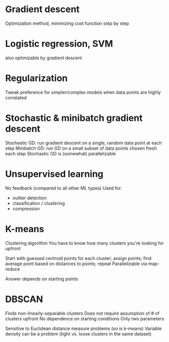 # Gradient descent
Optimization method, minimizing cost function step by step

# Logistic regression, SVM
also optimizable by gradient descent

# Regularization
Tweak preference for simpler/complex models when data points are highly correlated

# Stochastic & minibatch gradient descent
Stochastic GD: run gradient descent on a single, random data point at each step
Minibatch GD: run GD on a small subset of data points chosen fresh each step
Stochastic GD is (somewhat) parallelizable

# Unsupervised learning
No feedback (compared to all other ML types)
Used for:
* outlier detection
* classification / clustering
* compression

# K-means
Clustering algorithm
You have to know how many clusters you're looking for upfront

Start with guessed centroid points for each cluster; assign points; find average point based on distances to points; repeat
Parallelizable via map-reduce

Answer depends on starting points

# DBSCAN
Finds non-linearly-separable clusters
Does not require assumption of # of clusters upfront
No dependence on starting conditions
Only two parameters

Sensitive to Euclidean distance measure problems (so is k-means)
Variable density can be a problem (tight vs. loose clusters in the same dataset)
